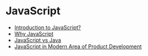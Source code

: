 # JavaScript
- [Introduction to JavaScript?](https://www.youtube.com/@Productmanagemententrepreneur)
- [Why JavaScript](https://www.youtube.com/@Productmanagemententrepreneur)
- [JavaScript vs Java](https://www.youtube.com/@Productmanagemententrepreneur)
- [JavaScript in Modern Area of Product Development](https://www.youtube.com/@Productmanagemententrepreneur)

